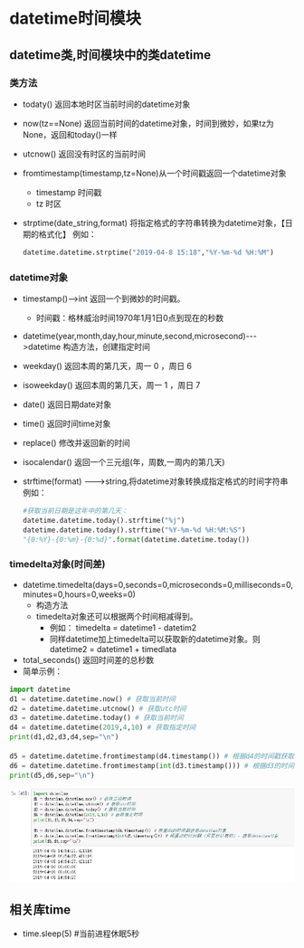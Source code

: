 # datetime时间模块

## datetime类,时间模块中的类datetime

### 类方法

* todaty() 返回本地时区当前时间的datetime对象
* now(tz==None) 返回当前时间的datetime对象，时间到微妙，如果tz为None，返回和today()一样
* utcnow()  返回没有时区的当前时间
* fromtimestamp(timestamp,tz=None)从一个时间戳返回一个datetime对象
    * timestamp  时间戳
    * tz 时区
* strptime(date_string,format) 将指定格式的字符串转换为datetime对象，【日期的格式化】
    例如：

    ````python 
    datetime.datetime.strptime("2019-04-8 15:18","%Y-%m-%d %H:%M") 
    ````

### datetime对象

* timestamp()-->int 返回一个到微妙的时间戳。
    * 时间戳：格林威治时间1970年1月1日0点到现在的秒数
* datetime(year,month,day,hour,minute,second,microsecond)--->datetime 构造方法，创建指定时间
* weekday() 返回本周的第几天，周一 0  ，周日 6
* isoweekday() 返回本周的第几天，周一 1  ，周日 7
* date() 返回日期date对象
* time() 返回时间time对象
* replace() 修改并返回新的时间
* isocalendar() 返回一个三元组(年，周数,一周内的第几天)
* strftime(format) --->string,将datetime对象转换成指定格式的时间字符串
    例如：

    ````python
    #获取当前日期是这年中的第几天：
    datetime.datetime.today().strftime("%j")
    datetime.datetime.today().strftime("%Y-%m-%d %H:%M:%S")
    "{0:%Y}-{0:%m}-{0:%d}".format(datetime.datetime.today())
    ````

### timedelta对象(时间差)

* datetime.timedelta(days=0,seconds=0,microseconds=0,milliseconds=0,minutes=0,hours=0,weeks=0)
    * 构造方法
    * timedelta对象还可以根据两个时间相减得到。
        * 例如： timedelta = datetime1 - datetim2
        * 同样datetime加上timedelta可以获取新的datetime对象。则 datetime2 = datetime1 + timedlata
* total_seconds() 返回时间差的总秒数
* 简单示例：  

````python
import datetime
d1 = datetime.datetime.now() # 获取当前时间
d2 = datetime.datetime.utcnow() # 获取utc时间
d3 = datetime.datetime.today() # 获取当前时间
d4 = datetime.datetime(2019,4,10) # 获取指定时间
print(d1,d2,d3,d4,sep="\n")

d5 = datetime.datetime.fromtimestamp(d4.timestamp()) # 根据d4的时间戳获取datetime对象
d6 = datetime.datetime.fromtimestamp(int(d3.timestamp())) # 根据d3的时间戳（只要秒以前的），获取datetime对象
print(d5,d6,sep="\n")
````

![datetime001](https://raw.githubusercontent.com/1263351411/xdd.github.io/master/img/datetime001.jpg)  

## 相关库time

* time.sleep(5)  #当前进程休眠5秒
